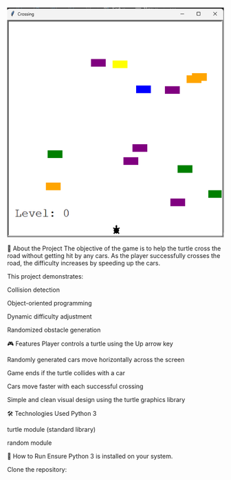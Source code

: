 ![Game Screenshot](screenshot.png)

📌 About the Project
The objective of the game is to help the turtle cross the road without getting hit by any cars. As the player successfully crosses the road, the difficulty increases by speeding up the cars.

This project demonstrates:

Collision detection

Object-oriented programming

Dynamic difficulty adjustment

Randomized obstacle generation

🎮 Features
Player controls a turtle using the Up arrow key

Randomly generated cars move horizontally across the screen

Game ends if the turtle collides with a car

Cars move faster with each successful crossing

Simple and clean visual design using the turtle graphics library

🛠️ Technologies Used
Python 3

turtle module (standard library)

random module

🚀 How to Run
Ensure Python 3 is installed on your system.

Clone the repository:
